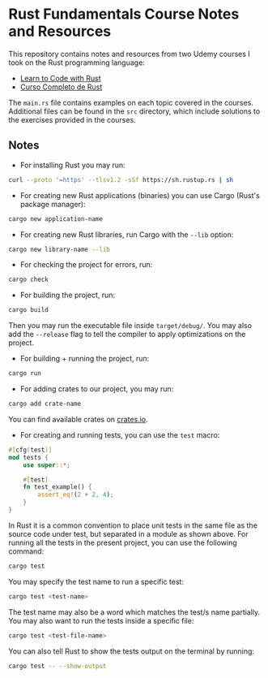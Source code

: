 # Rust Fundamentals Course Notes and Resources

This repository contains notes and resources from two Udemy courses I took on the Rust programming language:

- [Learn to Code with Rust](https://www.udemy.com/course/learn-to-code-with-rust/)
- [Curso Completo de Rust](https://www.udemy.com/curso-completo-rust/)

The `main.rs` file contains examples on each topic covered in the courses. Additional files can be found in the `src` directory, which include solutions to the exercises provided in the courses.

## Notes

- For installing Rust you may run:

```bash
curl --proto '=https' --tlsv1.2 -sSf https://sh.rustup.rs | sh
```

- For creating new Rust applications (binaries) you can use Cargo (Rust's package manager):

```bash
cargo new application-name
```

- For creating new Rust libraries, run Cargo with the `--lib` option:

```bash
cargo new library-name --lib
```

- For checking the project for errors, run:

```bash
cargo check
```

- For building the project, run:

```bash
cargo build
```

Then you may run the executable file inside `target/debug/`. You may also add the `--release` flag to tell the compiler to apply optimizations on the project.

- For building + running the project, run:

```bash
cargo run
```

- For adding crates to our project, you may run:

```bash
cargo add crate-name
```

You can find available crates on [crates.io](https://crates.io).

- For creating and running tests, you can use the `test` macro:

```rust
#[cfg(test)]
mod tests {
    use super::*;

    #[test]
    fn test_example() {
        assert_eq!(2 + 2, 4);
    }
}
```

In Rust it is a common convention to place unit tests in the same file as the source code under test, but separated in a module as shown above. For running all the tests in the present project, you can use the following command:

```bash
cargo test
```

You may specify the test name to run a specific test:

```bash
cargo test <test-name>
```

The test name may also be a word which matches the test/s name partially. You may also want to run the tests inside a specific file:

```bash
cargo test <test-file-name>
```

You can also tell Rust to show the tests output on the terminal by running:

```bash
cargo test -- --show-output
```
